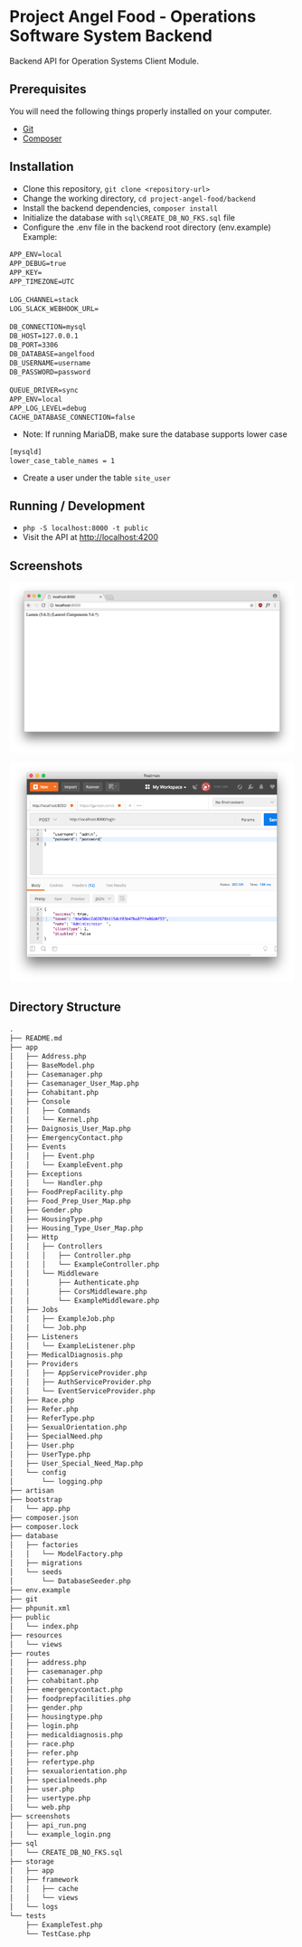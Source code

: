 <!-- <textarea rows="70" style="width:98%;border:solid 1px #e6e6e6; background-color: white;-webkit-border-radius: 5px;-moz-border-radius: 5px;border-radius: 5px;" disabled="true"> -->

# Project Angel Food - Operations Software System Backend

Backend API for Operation Systems Client Module.

## Prerequisites

You will need the following things properly installed on your computer.

* [Git](https://git-scm.com/)
* [Composer](https://getcomposer.org/download/)

## Installation

* Clone this repository, `git clone <repository-url>`
* Change the working directory, `cd project-angel-food/backend`
* Install the backend dependencies, `composer install`
* Initialize the database with `sql\CREATE_DB_NO_FKS.sql` file
* Configure the .env file in the backend root directory (env.example)
Example:
```
APP_ENV=local
APP_DEBUG=true
APP_KEY=
APP_TIMEZONE=UTC

LOG_CHANNEL=stack
LOG_SLACK_WEBHOOK_URL=

DB_CONNECTION=mysql
DB_HOST=127.0.0.1
DB_PORT=3306
DB_DATABASE=angelfood
DB_USERNAME=username
DB_PASSWORD=password

QUEUE_DRIVER=sync
APP_ENV=local
APP_LOG_LEVEL=debug
CACHE_DATABASE_CONNECTION=false
```
* Note: If running MariaDB, make sure the database supports lower case
```
[mysqld]
lower_case_table_names = 1
```

* Create a user under the table `site_user`

## Running / Development

* `php -S localhost:8000 -t public`
* Visit the API at [http://localhost:4200](http://localhost:8000)


## Screenshots

![angel-food-demo-api-load](/backend/screenshots/api_run.PNG?raw=true "Backend Loaded")

![angel-food-demo-api-login](/backend/screenshots/example_login.PNG?raw=true "Example login")

## Directory Structure
```
.
├── README.md
├── app
│   ├── Address.php
│   ├── BaseModel.php
│   ├── Casemanager.php
│   ├── Casemanager_User_Map.php
│   ├── Cohabitant.php
│   ├── Console
│   │   ├── Commands
│   │   └── Kernel.php
│   ├── Daignosis_User_Map.php
│   ├── EmergencyContact.php
│   ├── Events
│   │   ├── Event.php
│   │   └── ExampleEvent.php
│   ├── Exceptions
│   │   └── Handler.php
│   ├── FoodPrepFacility.php
│   ├── Food_Prep_User_Map.php
│   ├── Gender.php
│   ├── HousingType.php
│   ├── Housing_Type_User_Map.php
│   ├── Http
│   │   ├── Controllers
│   │   │   ├── Controller.php
│   │   │   └── ExampleController.php
│   │   └── Middleware
│   │       ├── Authenticate.php
│   │       ├── CorsMiddleware.php
│   │       └── ExampleMiddleware.php
│   ├── Jobs
│   │   ├── ExampleJob.php
│   │   └── Job.php
│   ├── Listeners
│   │   └── ExampleListener.php
│   ├── MedicalDiagnosis.php
│   ├── Providers
│   │   ├── AppServiceProvider.php
│   │   ├── AuthServiceProvider.php
│   │   └── EventServiceProvider.php
│   ├── Race.php
│   ├── Refer.php
│   ├── ReferType.php
│   ├── SexualOrientation.php
│   ├── SpecialNeed.php
│   ├── User.php
│   ├── UserType.php
│   ├── User_Special_Need_Map.php
│   └── config
│       └── logging.php
├── artisan
├── bootstrap
│   └── app.php
├── composer.json
├── composer.lock
├── database
│   ├── factories
│   │   └── ModelFactory.php
│   ├── migrations
│   └── seeds
│       └── DatabaseSeeder.php
├── env.example
├── git
├── phpunit.xml
├── public
│   └── index.php
├── resources
│   └── views
├── routes
│   ├── address.php
│   ├── casemanager.php
│   ├── cohabitant.php
│   ├── emergencycontact.php
│   ├── foodprepfacilities.php
│   ├── gender.php
│   ├── housingtype.php
│   ├── login.php
│   ├── medicaldiagnosis.php
│   ├── race.php
│   ├── refer.php
│   ├── refertype.php
│   ├── sexualorientation.php
│   ├── specialneeds.php
│   ├── user.php
│   ├── usertype.php
│   └── web.php
├── screenshots
│   ├── api_run.png
│   └── example_login.png
├── sql
│   └── CREATE_DB_NO_FKS.sql
├── storage
│   ├── app
│   ├── framework
│   │   ├── cache
│   │   └── views
│   └── logs
└── tests
    ├── ExampleTest.php
    └── TestCase.php
```